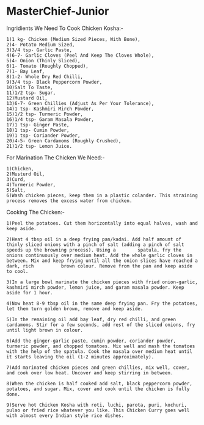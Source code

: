 # MasterChief-Junior

Ingridients We Need To Cook Chicken Kosha:-

    1)1 kg- Chicken (Medium Sized Pieces, With Bone),
    2)4- Potato Medium Sized,
    3)3/4 tsp- Garlic Paste,
    4)6-7- Garlic Cloves (Peel And Keep The Cloves Whole),
    5)4- Onion (Thinly Sliced),
    6)1- Tomato (Roughly Chopped),
    7)1- Bay Leaf,
    8)1-2- Whole Dry Red Chilli,
    9)3/4 tsp- Black Peppercorn Powder,
    10)Salt To Taste,
    11)1/2 tsp- Sugar,
    12)Mustard Oil,
    13)6-7- Green Chillies (Adjust As Per Your Tolerance),
    14)1 tsp- Kashmiri Mirch Powder,
    15)1/2 tsp- Turmeric Powder,
    16)1/4 tsp- Garam Masala Powder,
    17)1 tsp- Ginger Paste,
    18)1 tsp- Cumin Powder,
    19)1 tsp- Coriander Powder,
    20)4-5- Green Cardamoms (Roughly Crushed),
    21)1/2 tsp- Lemon Juice.
    
 For Marination The Chicken We Need:-

    1)Chicken,
    2)Musturd Oil,
    3)Curd,
    4)Turmeric Powder,
    5)Salt,
    6)Wash chicken pieces, keep them in a plastic colander. This straining process removes the excess water from chicken.
    
 Cooking The Chicken:-

    1)Peel the potatoes. Cut them horizontally into equal halves, wash and keep aside.

    2)Heat 4 tbsp oil in a deep frying pan/kadai. Add half amount of thinly sliced onions with a pinch of salt (adding a pinch of salt speeds up the browning process). Using a        spatula, fry the onions continuously over medium heat. Add the whole garlic cloves in between. Mix and keep frying until all the onion slices have reached a dark, rich          brown colour. Remove from the pan and keep aside to cool. 

    3)In a large bowl marinate the chicken pieces with fried onion-garlic, kashmiri mirch powder, lemon juice, and garam masala powder. Keep aside for 1 hour.

    4)Now heat 8-9 tbsp oil in the same deep frying pan. Fry the potatoes, let them turn golden brown, remove and keep aside.

    5)In the remaining oil add bay leaf, dry red chilli, and green cardamoms. Stir for a few seconds, add rest of the sliced onions, fry until light brown in colour. 

    6)Add the ginger-garlic paste, cumin powder, coriander powder, turmeric powder, and chopped tomatoes. Mix well and mash the tomatoes with the help of the spatula. Cook the masala over medium heat until it starts leaving the oil (1-2 minutes approximately).

    7)Add marinated chicken pieces and green chillies, mix well, cover, and cook over low heat. Uncover and keep stirring in between. 

    8)When the chicken is half cooked add salt, black peppercorn powder, potatoes, and sugar. Mix, cover and cook until the chicken is fully done.

    9)Serve hot Chicken Kosha with roti, luchi, parota, puri, kochuri, pulao or fried rice whatever you like. This Chicken Curry goes well with almost every Indian style rice dishes.
